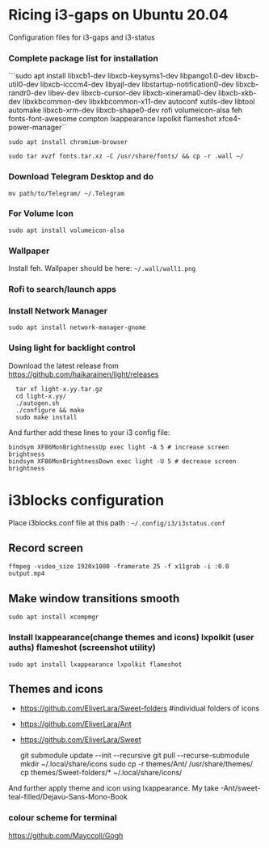 # Ricing i3-gaps on Ubuntu 20.04
Configuration files for i3-gaps and i3-status

### Complete package list for installation

```sudo apt install libxcb1-dev libxcb-keysyms1-dev libpango1.0-dev libxcb-util0-dev libxcb-icccm4-dev libyajl-dev libstartup-notification0-dev libxcb-randr0-dev libev-dev libxcb-cursor-dev libxcb-xinerama0-dev libxcb-xkb-dev libxkbcommon-dev libxkbcommon-x11-dev autoconf xutils-dev libtool automake libxcb-xrm-dev libxcb-shape0-dev rofi volumeicon-alsa feh fonts-font-awesome compton lxappearance lxpolkit flameshot xfce4-power-manager``

```sudo apt install chromium-browser```

```sudo tar xvzf fonts.tar.xz -C /usr/share/fonts/ && cp -r .wall ~/```
  
### Download Telegram Desktop and do
    mv path/to/Telegram/ ~/.Telegram

### For Volume Icon
    sudo apt install volumeicon-alsa

### Wallpaper
Install feh.
Wallpaper should be here: `~/.wall/wall1.png`

### Rofi to search/launch apps

### Install Network Manager
    sudo apt install network-manager-gnome

### Using light for backlight control

Download the latest release from https://github.com/haikarainen/light/releases
  
      tar xf light-x.yy.tar.gz
      cd light-x.yy/
      ./autogen.sh
      ./configure && make
      sudo make install
      
And further add these lines to your i3 config file:

    bindsym XF86MonBrightnessUp exec light -A 5 # increase screen brightness
    bindsym XF86MonBrightnessDown exec light -U 5 # decrease screen brightness

# i3blocks configuration

Place i3blocks.conf file at this path : `~/.config/i3/i3status.conf`

## Record screen

	ffmpeg -video_size 1920x1080 -framerate 25 -f x11grab -i :0.0 output.mp4

## Make window transitions smooth

	sudo apt install xcompmgr

### Install lxappearance(change themes and icons) lxpolkit (user auths) flameshot (screenshot utility) 
	sudo apt install lxappearance lxpolkit flameshot

## Themes and icons

 - https://github.com/EliverLara/Sweet-folders #individual folders of icons
 - https://github.com/EliverLara/Ant
 - https://github.com/EliverLara/Sweet

	git submodule update --init --recursive
	git pull --recurse-submodule
	mkdir ~/.local/share/icons
	sudo cp -r themes/Ant/ /usr/share/themes/
	cp themes/Sweet-folders/* ~/.local/share/icons/

And further apply theme and icon using lxappearance. My take -Ant/sweet-teal-filled/Dejavu-Sans-Mono-Book
	
### colour scheme for terminal

https://github.com/Mayccoll/Gogh

